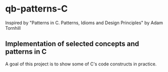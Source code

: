 # qb-patterns-C
Inspired by "Patterns in C. Patterns, Idioms and Design Principles" by Adam Tornhill

## Implementation of selected concepts and patterns in C
A goal of this project is to show some of C's code constructs in practice.
